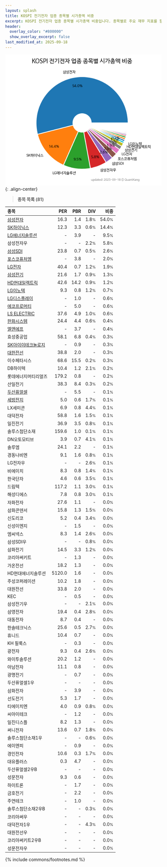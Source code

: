 ```yaml
---
layout: splash
title: KOSPI 전기전자 업종 종목별 시가총액 비중
excerpt: KOSPI 전기전자 업종 종목별 시가총액 비중입니다. 종목별로 주요 재무 지표를 함께 표시합니다.
header:
  overlay_color: "#800000"
  show_overlay_excerpt: false
last_modified_at: 2025-09-18
---
```



![KOSPI 전기전자 업종 종목별 시가총액 비중](/stats/sector/images/kospi_업종_전기전자_종목.png){: .align-center}


> **종목 목록 (81)**<a id="list"></a>

| **종목** | **PER** | **PBR** | **DIV** | **비중** |
| :------- | ------: | ------: | ------: | -------: |
| [삼성전자](/005930/) | 16.3 | 1.4 | 1.8<small>%</small> | 54.0<small>%</small> |
| [SK하이닉스](/000660/) | 12.3 | 3.3 | 0.6<small>%</small> | 14.4<small>%</small> |
| [LG에너지솔루션](/373220/) | - | 3.9 | - | 9.5<small>%</small> |
| 삼성전자우 | - | - | 2.2<small>%</small> | 5.8<small>%</small> |
| [삼성SDI](/006400/) | 23.8 | 0.7 | 0.5<small>%</small> | 2.6<small>%</small> |
| [포스코퓨처엠](/003670/) | - | 3.8 | - | 2.0<small>%</small> |
| [LG전자](/066570/) | 40.4 | 0.7 | 1.2<small>%</small> | 1.9<small>%</small> |
| [삼성전기](/009150/) | 21.6 | 1.7 | 0.9<small>%</small> | 1.3<small>%</small> |
| [HD현대일렉트릭](/267260/) | 42.6 | 14.2 | 0.9<small>%</small> | 1.2<small>%</small> |
| [LG이노텍](/011070/) | 9.3 | 0.8 | 1.2<small>%</small> | 0.7<small>%</small> |
| [LG디스플레이](/034220/) | - | 1.0 | - | 0.6<small>%</small> |
| [에코프로머티](/450080/) | - | 5.0 | - | 0.6<small>%</small> |
| [LS ELECTRIC](/010120/) | 37.6 | 4.9 | 1.0<small>%</small> | 0.6<small>%</small> |
| [한화시스템](/272210/) | 24.4 | 4.4 | 0.6<small>%</small> | 0.4<small>%</small> |
| [엘앤에프](/066970/) | - | 3.7 | - | 0.4<small>%</small> |
| 효성중공업 | 58.1 | 6.8 | 0.4<small>%</small> | 0.3<small>%</small> |
| [SK아이이테크놀로지](/361610/) | - | 0.9 | - | 0.3<small>%</small> |
| [대한전선](/001440/) | 38.8 | 2.0 | - | 0.3<small>%</small> |
| 이수페타시스 | 68.6 | 15.5 | 0.2<small>%</small> | 0.3<small>%</small> |
| DB하이텍 | 10.4 | 1.2 | 2.1<small>%</small> | 0.2<small>%</small> |
| 롯데에너지머티리얼즈 | 179.2 | 0.8 | - | 0.2<small>%</small> |
| 산일전기 | 38.3 | 8.4 | 0.3<small>%</small> | 0.2<small>%</small> |
| [두산퓨얼셀](/336260/) | - | 5.5 | - | 0.1<small>%</small> |
| [세방전지](/004490/) | 5.0 | 0.6 | 1.7<small>%</small> | 0.1<small>%</small> |
| LX세미콘 | 6.9 | 0.8 | 4.4<small>%</small> | 0.1<small>%</small> |
| 대덕전자 | 58.8 | 1.6 | 1.5<small>%</small> | 0.1<small>%</small> |
| 일진전기 | 36.9 | 3.5 | 0.8<small>%</small> | 0.1<small>%</small> |
| 솔루스첨단소재 | 159.6 | 1.0 | 0.1<small>%</small> | 0.1<small>%</small> |
| DN오토모티브 | 3.9 | 0.7 | 4.1<small>%</small> | 0.1<small>%</small> |
| 솔루엠 | 24.1 | 2.2 | - | 0.1<small>%</small> |
| 경동나비엔 | 9.1 | 1.6 | 0.8<small>%</small> | 0.1<small>%</small> |
| LG전자우 | - | - | 2.6<small>%</small> | 0.1<small>%</small> |
| 비에이치 | 8.3 | 0.8 | 1.4<small>%</small> | 0.1<small>%</small> |
| 한국단자 | 4.6 | 0.6 | 3.5<small>%</small> | 0.1<small>%</small> |
| 드림텍 | 117.2 | 1.1 | 3.0<small>%</small> | 0.1<small>%</small> |
| 해성디에스 | 7.8 | 0.8 | 3.0<small>%</small> | 0.1<small>%</small> |
| 자화전자 | 27.6 | 1.1 | - | 0.0<small>%</small> |
| 삼화콘덴서 | 15.8 | 1.3 | 1.5<small>%</small> | 0.0<small>%</small> |
| 신도리코 | 5.2 | 0.4 | 3.4<small>%</small> | 0.0<small>%</small> |
| 신성이엔지 | - | 1.5 | - | 0.0<small>%</small> |
| 엠씨넥스 | 8.3 | 1.4 | 2.6<small>%</small> | 0.0<small>%</small> |
| 삼성SDI우 | - | - | 0.8<small>%</small> | 0.0<small>%</small> |
| 삼화전기 | 14.5 | 3.3 | 1.2<small>%</small> | 0.0<small>%</small> |
| 코리아써키트 | - | 1.3 | - | 0.0<small>%</small> |
| 가온전선 | 18.2 | 1.3 | - | 0.0<small>%</small> |
| HD현대에너지솔루션 | 5120.0 | 1.6 | - | 0.0<small>%</small> |
| 주성코퍼레이션 | 10.2 | 1.8 | - | 0.0<small>%</small> |
| 대원전선 | 33.8 | 2.0 | - | 0.0<small>%</small> |
| KEC | - | 0.5 | - | 0.0<small>%</small> |
| 삼성전기우 | - | - | 2.1<small>%</small> | 0.0<small>%</small> |
| 삼영전자 | 19.4 | 0.4 | 2.8<small>%</small> | 0.0<small>%</small> |
| 대동전자 | 8.7 | 0.4 | - | 0.0<small>%</small> |
| 한솔테크닉스 | 25.6 | 0.5 | 2.7<small>%</small> | 0.0<small>%</small> |
| 휴니드 | 10.4 | 0.7 | - | 0.0<small>%</small> |
| KH 필룩스 | - | 0.3 | - | 0.0<small>%</small> |
| 광전자 | 9.3 | 0.4 | 2.6<small>%</small> | 0.0<small>%</small> |
| 와이투솔루션 | 20.2 | 1.2 | - | 0.0<small>%</small> |
| 아남전자 | 11.1 | 0.8 | - | 0.0<small>%</small> |
| 광명전기 | - | 0.7 | - | 0.0<small>%</small> |
| 두산퓨얼셀1우 | - | - | - | 0.0<small>%</small> |
| 삼화전자 | - | 3.9 | - | 0.0<small>%</small> |
| 선도전기 | 5.3 | 1.7 | - | 0.0<small>%</small> |
| 티에이치엔 | 4.0 | 0.9 | 0.8<small>%</small> | 0.0<small>%</small> |
| 씨아이테크 | - | 1.2 | - | 0.0<small>%</small> |
| 일진디스플 | 8.2 | 1.3 | - | 0.0<small>%</small> |
| 써니전자 | 13.6 | 0.7 | 1.8<small>%</small> | 0.0<small>%</small> |
| 솔루스첨단소재1우 | - | - | 0.6<small>%</small> | 0.0<small>%</small> |
| 에이엔피 | - | 0.9 | - | 0.0<small>%</small> |
| 경인전자 | 10.6 | 0.3 | 1.7<small>%</small> | 0.0<small>%</small> |
| 대유플러스 | 0.3 | 4.7 | - | 0.0<small>%</small> |
| 두산퓨얼셀2우B | - | - | - | 0.0<small>%</small> |
| 성문전자 | 9.3 | 0.6 | - | 0.0<small>%</small> |
| 하이트론 | - | 1.7 | - | 0.0<small>%</small> |
| 금호전기 | - | 2.2 | - | 0.0<small>%</small> |
| 주연테크 | - | 1.0 | - | 0.0<small>%</small> |
| 솔루스첨단소재2우B | - | - | 0.3<small>%</small> | 0.0<small>%</small> |
| 코리아써우 | - | - | - | 0.0<small>%</small> |
| 대덕전자1우 | - | - | 4.3<small>%</small> | 0.0<small>%</small> |
| 대원전선우 | - | - | - | 0.0<small>%</small> |
| 코리아써키트2우B | - | - | - | 0.0<small>%</small> |
| 성문전자우 | - | - | - | 0.0<small>%</small> |

{% include commons/footnotes.md %}